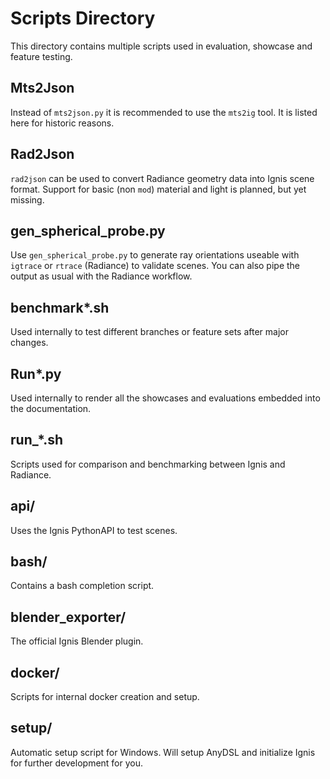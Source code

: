 # Scripts Directory

This directory contains multiple scripts used in evaluation, showcase and feature testing.

## Mts2Json

Instead of `mts2json.py` it is recommended to use the `mts2ig` tool. It is listed here for historic reasons.

## Rad2Json

`rad2json` can be used to convert Radiance geometry data into Ignis scene format.
Support for basic (non `mod`) material and light is planned, but yet missing.

## gen_spherical_probe.py

Use `gen_spherical_probe.py` to generate ray orientations useable with `igtrace` or `rtrace` (Radiance) to validate scenes.
You can also pipe the output as usual with the Radiance workflow.

## benchmark*.sh

Used internally to test different branches or feature sets after major changes.

## Run*.py

Used internally to render all the showcases and evaluations embedded into the documentation.

## run_*.sh

Scripts used for comparison and benchmarking between Ignis and Radiance.

## api/

Uses the Ignis PythonAPI to test scenes.

## bash/

Contains a bash completion script.

## blender_exporter/

The official Ignis Blender plugin.

## docker/

Scripts for internal docker creation and setup.

## setup/

Automatic setup script for Windows. Will setup AnyDSL and initialize Ignis for further development for you.
